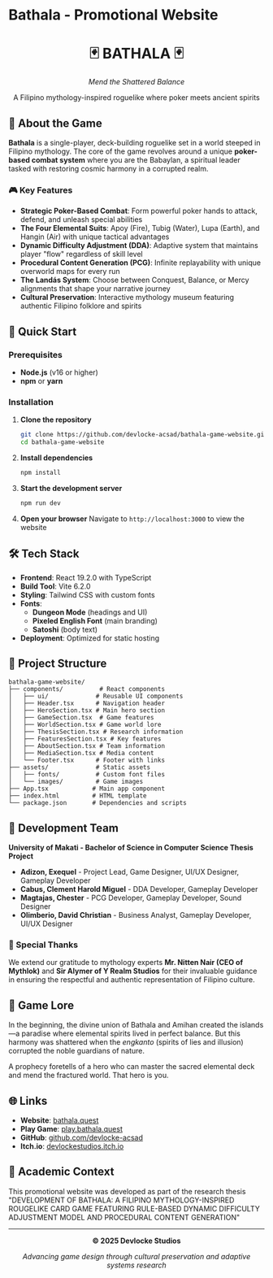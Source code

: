 # Bathala - Promotional Website

<div align="center">
  <h1>🃏 BATHALA 🃏</h1>
  <p><em>Mend the Shattered Balance</em></p>
  <p>A Filipino mythology-inspired roguelike where poker meets ancient spirits</p>
</div>

## 🌟 About the Game

**Bathala** is a single-player, deck-building roguelike set in a world steeped in Filipino mythology. The core of the game revolves around a unique **poker-based combat system** where you are the Babaylan, a spiritual leader tasked with restoring cosmic harmony in a corrupted realm.

### 🎮 Key Features

- **Strategic Poker-Based Combat**: Form powerful poker hands to attack, defend, and unleash special abilities
- **The Four Elemental Suits**: Apoy (Fire), Tubig (Water), Lupa (Earth), and Hangin (Air) with unique tactical advantages
- **Dynamic Difficulty Adjustment (DDA)**: Adaptive system that maintains player "flow" regardless of skill level
- **Procedural Content Generation (PCG)**: Infinite replayability with unique overworld maps for every run
- **The Landás System**: Choose between Conquest, Balance, or Mercy alignments that shape your narrative journey
- **Cultural Preservation**: Interactive mythology museum featuring authentic Filipino folklore and spirits

## 🚀 Quick Start

### Prerequisites
- **Node.js** (v16 or higher)
- **npm** or **yarn**

### Installation

1. **Clone the repository**
   ```bash
   git clone https://github.com/devlocke-acsad/bathala-game-website.git
   cd bathala-game-website
   ```

2. **Install dependencies**
   ```bash
   npm install
   ```

3. **Start the development server**
   ```bash
   npm run dev
   ```

4. **Open your browser**
   Navigate to `http://localhost:3000` to view the website

## 🛠️ Tech Stack

- **Frontend**: React 19.2.0 with TypeScript
- **Build Tool**: Vite 6.2.0
- **Styling**: Tailwind CSS with custom fonts
- **Fonts**:
  - **Dungeon Mode** (headings and UI)
  - **Pixeled English Font** (main branding)
  - **Satoshi** (body text)
- **Deployment**: Optimized for static hosting

## 📁 Project Structure

```
bathala-game-website/
├── components/          # React components
│   ├── ui/             # Reusable UI components
│   ├── Header.tsx      # Navigation header
│   ├── HeroSection.tsx # Main hero section
│   ├── GameSection.tsx  # Game features
│   ├── WorldSection.tsx # Game world lore
│   ├── ThesisSection.tsx # Research information
│   ├── FeaturesSection.tsx # Key features
│   ├── AboutSection.tsx # Team information
│   ├── MediaSection.tsx # Media content
│   └── Footer.tsx      # Footer with links
├── assets/             # Static assets
│   ├── fonts/          # Custom font files
│   └── images/         # Game images
├── App.tsx            # Main app component
├── index.html         # HTML template
└── package.json       # Dependencies and scripts
```

## 👥 Development Team

**University of Makati - Bachelor of Science in Computer Science Thesis Project**

- **Adizon, Exequel** - Project Lead, Game Designer, UI/UX Designer, Gameplay Developer
- **Cabus, Clement Harold Miguel** - DDA Developer, Gameplay Developer
- **Magtajas, Chester** - PCG Developer, Gameplay Developer, Sound Designer
- **Olimberio, David Christian** - Business Analyst, Gameplay Developer, UI/UX Designer
### 🤝 Special Thanks

We extend our gratitude to mythology experts **Mr. Nitten Nair (CEO of Mythlok)** and **Sir Alymer of Y Realm Studios** for their invaluable guidance in ensuring the respectful and authentic representation of Filipino culture.

## 🎯 Game Lore

In the beginning, the divine union of Bathala and Amihan created the islands—a paradise where elemental spirits lived in perfect balance. But this harmony was shattered when the *engkanto* (spirits of lies and illusion) corrupted the noble guardians of nature.

A prophecy foretells of a hero who can master the sacred elemental deck and mend the fractured world. That hero is you.

## 🌐 Links

- **Website**: [bathala.quest](https://bathala.quest)
- **Play Game**: [play.bathala.quest](https://play.bathala.quest)
- **GitHub**: [github.com/devlocke-acsad](https://github.com/devlocke-acsad)
- **Itch.io**: [devlockestudios.itch.io](https://devlockestudios.itch.io)

## 📄 Academic Context

This promotional website was developed as part of the research thesis "DEVELOPMENT OF BATHALA: A FILIPINO MYTHOLOGY-INSPIRED ROUGELIKE CARD GAME FEATURING RULE-BASED DYNAMIC DIFFICULTY ADJUSTMENT MODEL AND PROCEDURAL CONTENT GENERATION"

---

<div align="center">
  <p><strong>&copy; 2025 Devlocke Studios</strong></p>
  <p><em>Advancing game design through cultural preservation and adaptive systems research</em></p>
</div>
